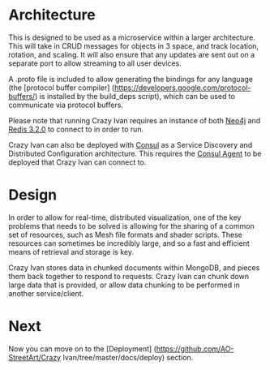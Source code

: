 # Architecture

This is designed to be used as a microservice within a larger architecture.  This will take in CRUD messages for objects in 3 space, and track location, rotation, and scaling.  It will also ensure that any updates are sent out on a separate port to allow streaming to all user devices.

A .proto file is included to allow generating the bindings for any language (the [protocol buffer compiler] (https://developers.google.com/protocol-buffers/) is installed by the build_deps script), which can be used to communicate via protocol buffers.

Please note that running Crazy Ivan requires an instance of both [Neo4j](http://www.neo4j.com/) and [Redis 3.2.0](http://redis.io/) to connect to in order to run.

Crazy Ivan can also be deployed with [Consul](https://www.consul.io/) as a Service Discovery and Distributed Configuration architecture.  This requires the [Consul Agent](https://www.consul.io/downloads.html) to be deployed that Crazy Ivan can connect to.

# Design

In order to allow for real-time, distributed visualization, one of the key problems that needs to be solved is allowing for the sharing of a common set of resources, such as Mesh file formats and shader scripts.  These resources can sometimes be incredibly large, and so a fast and efficient means of retrieval and storage is key.

Crazy Ivan stores data in chunked documents within MongoDB, and pieces them back together to respond to requests.  Crazy Ivan can chunk down large data that is provided, or allow data chunking to be performed in another service/client.

# Next
Now you can move on to the [Deployment] (https://github.com/AO-StreetArt/Crazy Ivan/tree/master/docs/deploy) section.
